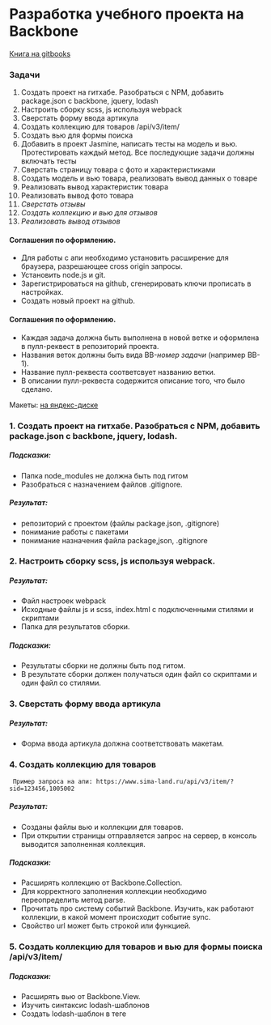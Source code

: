 # Разработка учебного проекта на Backbone
[Книга на gitbooks](https://ilya-matrosov.gitbook.io/backbone-intern-tasks/)

### Задачи

1. Создать проект на гитхабе. Разобраться с NPM, добавить package.json с backbone, jquery, lodash
2. Настроить сборку scss, js используя webpack
3. Сверстать форму ввода артикула
4. Создать коллекцию для товаров /api/v3/item/
5. Создать вью для формы поиска
6. Добавить в проект Jasmine, написать тесты на модель и вью. Протестировать каждый метод. Все последующие задачи должны включать тесты
7. Сверстать страницу товара с фото и характеристиками
8. Создать модель и вью товара, реализовать вывод данных о товаре
9. Реализовать вывод характеристик товара
10. Реализовать вывод фото товара
11. *Сверстать отзывы*
12. *Создать коллекцию и вью для отзывов*
13. *Реализовать вывод отзывов*


#### Соглашения по оформлению.

- Для работы с апи необходимо установить расширение для браузера, разрешающее cross origin запросы.
- Установить node.js и git.
- Зарегистрироваться на github, сгенерировать ключи прописать в настройках.
- Создать новый проект на github.

#### Соглашения по оформлению.

+ Каждая задача должна быть выполнена в новой ветке и оформлена в пулл-реквест в репозиторий проекта.
+ Названия веток должны быть вида BB-*номер задачи* (например BB-1).
+ Название пулл-реквеста соответсвует названию ветки.  
+ В описании пулл-реквеста содержится описание того, что было сделано.

Макеты: [на яндекс-диске](https://yadi.sk/d/WIR1yuyI3a6GWQ)

### 1. Создать проект на гитхабе. Разобраться с NPM, добавить package.json с backbone, jquery, lodash.

##### Подсказки:
- Папка node_modules не должна быть под гитом
- Разобраться с назначением файлов .gitignore.

##### Результат: 
- репозиторий с проектом (файлы package.json, .gitignore)
- понимание работы с пакетами
- понимание назначения файла package,json, .gitignore

### 2. Настроить сборку scss, js используя webpack.

##### Результат: 
- Файл настроек webpack 
- Исходные файлы js и scss, index.html с подключенными стилями и скриптами
- Папка для результатов сборки.

##### Подсказки:
- Результаты сборки не должны быть под гитом.
- В результате сборки должен получаться один файл со скриптами и один файл со стилями.

### 3. Сверстать форму ввода артикула
##### Результат:
- Форма ввода артикула должна соответствовать макетам.

### 4. Создать коллекцию для товаров 
     Пример запроса на апи: https://www.sima-land.ru/api/v3/item/?sid=123456,1005002
##### Результат:
- Созданы файлы вью и коллекции для товаров.
- При открытии страницы отправляется запрос на сервер, в консоль выводится заполненная коллекция.

##### Подсказки:
- Расширять коллекцию от Backbone.Collection.
- Для корректного заполнения коллекции необходимо переопределить метод parse.
- Прочитать про систему событий Backbone. Изучить, как работают коллекции, в какой момент происходит событие sync.  
- Свойство url может быть строкой или функцией.

### 5. Создать коллекцию для товаров и вью для формы поиска /api/v3/item/
##### Подсказки:
- Расширять вью от Backbone.View.
- Изучить синтаксис lodash-шаблонов
- Создать lodash-шаблон в теге <script>
- Создать метод render, использовать $.html() для вставки новой разметки в элемент.

### 6. Добавить в проект Jasmine, написать тесты на модель и вью. Протестировать каждый метод. Все последующие задачи должны включать тесты
##### Результат:
- Два файла тестов (для вью и коллекции) 
- Подключенный karma и jasmine
##### Подсказки:
- Разобраться с методами фреймворка для тестов: beforeEach, afterEach, spyOn, expect
